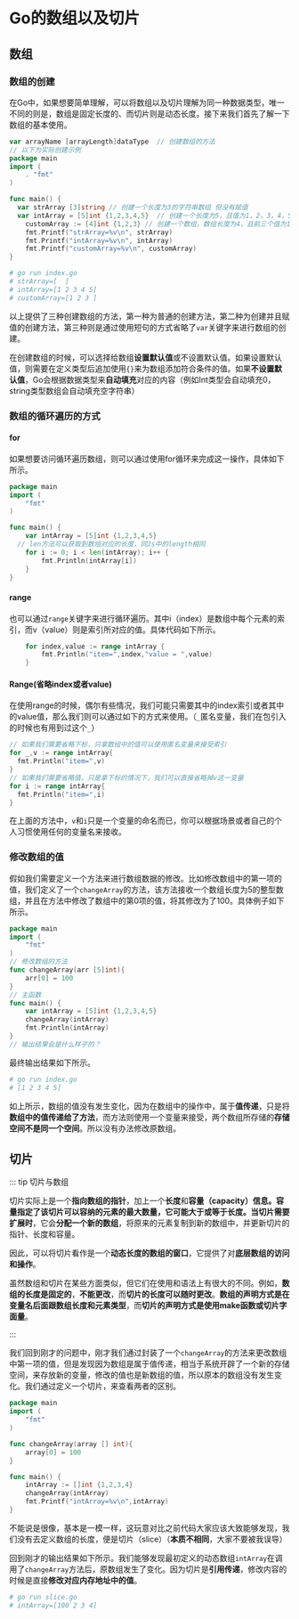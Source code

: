 # Go的数组以及切片

## 数组

### 数组的创建

在Go中，如果想要简单理解，可以将数组以及切片理解为同一种数据类型，唯一不同的则是，数组是固定长度的、而切片则是动态长度。接下来我们首先了解一下数组的基本使用。

```go
var arrayName [arrayLength]dataType  // 创建数组的方法
// 以下为实际创建示例
package main
import (
	. "fmt"
)

func main() {
  var strArray [3]string // 创建一个长度为3的字符串数组 但没有赋值
  var intArray = [5]int {1,2,3,4,5}  // 创建一个长度为5，且值为1，2，3，4，5的整型数组
	customArray := [4]int {1,2,3} // 创建一个数组，数组长度为4，且前三个值为1，2，3
	fmt.Printf("strArray=%v\n", strArray)
	fmt.Printf("intArray=%v\n", intArray)
	fmt.Printf("customArray=%v\n", customArray)
}
```

```sh
# go run index.go                                                                             
# strArray=[  ]
# intArray=[1 2 3 4 5]
# customArray=[1 2 3 ]
```

以上提供了三种创建数组的方法，第一种为普通的创建方法，第二种为创建并且赋值的创建方法，第三种则是通过使用短句的方式省略了`var`关键字来进行数组的创建。

在创建数组的时候，可以选择给数组**设置默认值**或不设置默认值。如果设置默认值，则需要在定义类型后追加使用`{}`来为数组添加符合条件的值。如果**不设置默认值**，Go会根据数据类型来**自动填充**对应的内容（例如Int类型会自动填充0，string类型数组会自动填充空字符串）

### 数组的循环遍历的方式

#### for

如果想要访问循环遍历数组，则可以通过使用for循环来完成这一操作，具体如下所示。

```go
package main
import (
	"fmt"
)

func main() {
	var intArray = [5]int {1,2,3,4,5}
  // len方法可以获取到数组对应的长度，同Js中的length相同
	for i := 0; i < len(intArray); i++ {
		fmt.Println(intArray[i])
	}
}

```

#### range

也可以通过`range`关键字来进行循环遍历。其中i（index）是数组中每个元素的索引，而v（value）则是索引所对应的值。具体代码如下所示。

```go
	for index,value := range intArray {
		fmt.Println("item=",index,"value = ",value)
	}
```

#### Range(省略index或者value)

在使用range的时候，偶尔有些情况，我们可能只需要其中的index索引或者其中的value值，那么我们则可以通过如下的方式来使用。（`_`匿名变量，我们在包引入的时候也有用到过这个`_`）

```go
// 如果我们需要省略下标，只拿数组中的值可以使用匿名变量来接受索引
for _,v := range intArray{
  fmt.Println("item=",v)
}
// 如果我们需要省略值，只是拿下标的情况下，我们可以直接省略掉v这一变量
for i := range intArray{
  fmt.Println("item=",i)
}
```

在上面的方法中，`v`和`i`只是一个变量的命名而已，你可以根据场景或者自己的个人习惯使用任何的变量名来接收。

### 修改数组的值

假如我们需要定义一个方法来进行数组数据的修改。比如修改数组中的第一项的值，我们定义了一个`changeArray`的方法，该方法接收一个数组长度为5的整型数组，并且在方法中修改了数组中的第0项的值，将其修改为了100。具体例子如下所示。

```go
package main
import (
	"fmt"
)
// 修改数组的方法
func changeArray(arr [5]int){
	arr[0] = 100
}
// 主函数
func main() {
	var intArray = [5]int {1,2,3,4,5}
	changeArray(intArray)
	fmt.Println(intArray)
}
// 输出结果会是什么样子的？
```

最终输出结果如下所示。

```sh
# go run index.go                                                                            
# [1 2 3 4 5]
```

如上所示，数组的值没有发生变化，因为在数组中的操作中，属于**值传递**，只是将**数组中的值传递给了方法**，而方法则使用一个变量来接受，两个数组所存储的**存储空间不是同一个空间**。所以没有办法修改原数组。



## 切片

::: tip 切片与数组

切片实际上是一个**指向数组的指针**，加上一个**长度**和**容量（capacity）**信息。容量指定了该切片可以容纳的元素的最大数量，它可能大于或等于长度。当切片**需要扩展时**，它会**分配一个新的数组**，将原来的元素复制到新的数组中，并更新切片的指针、长度和容量。

因此，可以将切片看作是一个**动态长度的数组的窗口**，它提供了对**底层数组的访问和操作**。

虽然数组和切片在某些方面类似，但它们在使用和语法上有很大的不同。例如，**数组的长度是固定的**，**不能更改**，而**切片的长度可以随时更改**。**数组的声明方式是在变量名后面跟数组长度和元素类型**，而**切片的声明方式是使用make函数或切片字面量**。

:::

我们回到刚才的问题中，刚才我们通过封装了一个`changeArray`的方法来更改数组中第一项的值，但是发现因为数组是属于值传递，相当于系统开辟了一个新的存储空间，来存放新的变量，修改的值也是新数组的值，所以原本的数组没有发生变化。我们通过定义一个切片，来查看两者的区别。

```go
package main
import (
	"fmt"
)

func changeArray(array [] int){
	array[0] = 100
}

func main() {
	intArray := []int {1,2,3,4}
	changeArray(intArray)
	fmt.Printf("intArray=%v\n",intArray)
}
```

不能说是很像，基本是一模一样，这玩意对比之前代码大家应该大致能够发现，我们没有去定义数组的长度，便是切片（slice）（**本质不相同**，大家不要被我误导）

回到刚才的输出结果如下所示。我们能够发现最初定义的动态数组`intArray`在调用了`changeArray`方法后，原数组发生了变化。因为切片是**引用传递**，修改内容的时候是直接**修改对应内存地址中的值**。

```sh
# go run slice.go                   
# intArray=[100 2 3 4]
```



